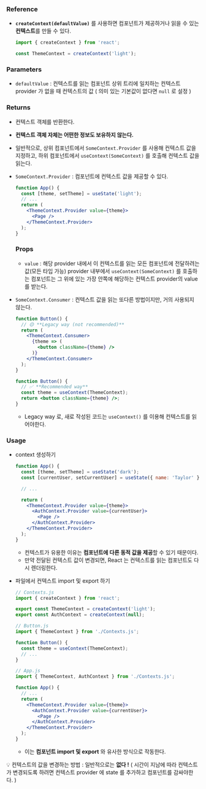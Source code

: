 ### Reference

- <code>**createContext(defaultValue)**</code> 를 사용하면 컴포넌트가 제공하거나 읽을 수 있는 **컨텍스트**를 만들 수 있다.
    
    ```jsx
    import { createContext } from 'react';
    
    const ThemeContext = createContext('light');
    ```
    

### Parameters

- `defaultValue` : 컨텍스트를 읽는 컴포넌트 상위 트리에 일치하는 컨텍스트 provider 가 없을 때 컨텍스트의 값 ( 의미 있는 기본값이 없다면 `null` 로 설정 )

### Returns

- 컨텍스트 객체를 반환한다.
- **컨텍스트 객체 자체는 어떤한 정보도 보유하지 않는다.**
- 일반적으로, 상위 컴포넌트에서 `SomeContext.Provider` 를 사용해 컨텍스트 값을 지정하고, 하위 컴포넌트에서 `useContext(SomeContext)` 를 호출해 컨텍스트 값을 읽는다.
- `SomeContext.Provider` : 컴포넌트에 컨텍스트 값을 제공할 수 있다.
    
    ```jsx
    function App() {
      const [theme, setTheme] = useState('light');
      // ...
      return (
        <ThemeContext.Provider value={theme}>
          <Page />
        </ThemeContext.Provider>
      );
    }
    ```
    
    ### Props
    
    - `value` : 해당 provider 내에서 이 컨텍스트를 읽는 모든 컴포넌트에 전달하려는 값(모든 타입 가능)
    provider 내부에서 `useContext(SomeContext)` 를 호출하는 컴포넌트는 그 위에 있는 가장 안쪽에 해당하는 컨텍스트 provider의 value 를 받는다.
- `SomeContext.Consumer` : 컨텍스트 값을 읽는 또다른 방법이지만, 거의 사용되지 않는다.
    
    ```jsx
    function Button() {
      // 🟡 **Legacy way (not recommended)**
      return (
        <ThemeContext.Consumer>
          {theme => (
            <button className={theme} />
          )}
        </ThemeContext.Consumer>
      );
    }
    
    function Button() {
      // ✅ **Recommended way**
      const theme = useContext(ThemeContext);
      return <button className={theme} />;
    }
    ```
    
    - Legacy way 로, 새로 작성된 코드는 `useContext()` 를 이용해 컨텍스트를 읽어야한다.

### Usage

- context 생성하기
    
    ```jsx
    function App() {
      const [theme, setTheme] = useState('dark');
      const [currentUser, setCurrentUser] = useState({ name: 'Taylor' });
    
      // ...
    
      return (
        <ThemeContext.Provider value={theme}>
          <AuthContext.Provider value={currentUser}>
            <Page />
          </AuthContext.Provider>
        </ThemeContext.Provider>
      );
    }
    ```
    
    - 컨텍스트가 유용한 이유는 **컴포넌트에 다른 동적 값을 제공**할 수 있기 때문이다.
    - 만약 전달된 컨텍스트 값이 변경되면, React 는 컨텍스트를 읽는 컴포넌트도 다시 렌더링한다.
- 파일에서 컨텍스트 import 및 export 하기
    
    ```jsx
    // Contexts.js
    import { createContext } from 'react';
    
    export const ThemeContext = createContext('light');
    export const AuthContext = createContext(null);
    
    // Button.js
    import { ThemeContext } from './Contexts.js';
    
    function Button() {
      const theme = useContext(ThemeContext);
      // ...
    }
    
    // App.js
    import { ThemeContext, AuthContext } from './Contexts.js';
    
    function App() {
      // ...
      return (
        <ThemeContext.Provider value={theme}>
          <AuthContext.Provider value={currentUser}>
            <Page />
          </AuthContext.Provider>
        </ThemeContext.Provider>
      );
    }
    ```
    
    - 이는 **컴포넌트 import 및 export** 와 유사한 방식으로 작동한다.  


<aside>
💡 컨텍스트의 값을 변경하는 방법 : 일반적으로는 <strong>없다 !</strong> ( 시간이 지남에 따라 컨텍스트가 변경되도록 하려면 컨텍스트 provider 에 state 를 추가하고 컴포넌트를 감싸야한다. )
</aside>

